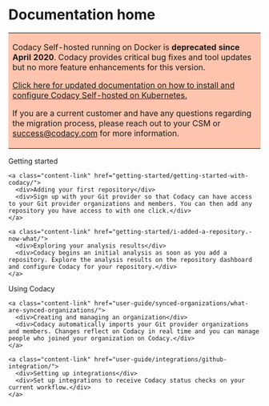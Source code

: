 # Documentation home

<table>
  <tbody>
    <tr>
      <td style="background-color: #ffc4ad;">
        <p>
          Codacy Self-hosted running on Docker is <strong>deprecated since April 2020</strong>. Codacy provides critical bug fixes and tool updates but no more feature enhancements for this version.
        </p>
        <p>
          <a href="/chart/" target="_self">Click here for updated documentation on how to install and configure Codacy Self-hosted on Kubernetes.</a>
        </p>
        <p>
          If you are a current customer and have any questions regarding the migration process, please reach out to your CSM or <a href="mailto:success@codacy.com" target="_blank">success@codacy.com</a> for more information.
        </p>
      </td>
    </tr>
  </tbody>
</table>

<div class="content-columns-wrapper">
  <div class="content-link-column">
    <div>Getting started</div>

    <a class="content-link" href="getting-started/getting-started-with-codacy/">
      <div>Adding your first repository</div>
      <div>Sign up with your Git provider so that Codacy can have access to your Git provider organizations and members. You can then add any repository you have access to with one click.</div>
    </a>

    <a class="content-link" href="getting-started/i-added-a-repository.-now-what/">
      <div>Exploring your analysis results</div>
      <div>Codacy begins an initial analysis as soon as you add a repository. Explore the analysis results on the repository dashboard and configure Codacy for your repository.</div>
    </a>
  </div>

  <div class="content-link-column">
    <div>Using Codacy</div>

    <a class="content-link" href="user-guide/synced-organizations/what-are-synced-organizations/">
      <div>Creating and managing an organization</div>
      <div>Codacy automatically imports your Git provider organizations and members. Changes reflect on Codacy in real time and you can manage people who joined your organization on Codacy.</div>
    </a>

    <a class="content-link" href="user-guide/integrations/github-integration/">
      <div>Setting up integrations</div>
      <div>Set up integrations to receive Codacy status checks on your current workflow.</div>
    </a>
  </div>
</div>
